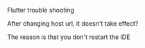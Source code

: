 Flutter trouble shooting

After changing host url, it doesn't take effect?

The reason is that you don't restart the IDE
